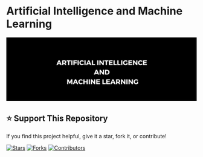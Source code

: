 # Artificial Intelligence and Machine Learning 

![image](https://github.com/mmahesh09/Artificial-Intelligence-and-Machine-Learning/blob/3425bbf68db6a703ee7e1151d535a12517a066b5/assets/Credit-Card%20fraud%20detection%20(2).png)


## ⭐️ Support This Repository

If you find this project helpful, give it a star, fork it, or contribute!

[![Stars](https://img.shields.io/github/stars/mmahesh09/Artificial-Intelligence-and-Machine-Learning?style=social)](https://github.com/mmahesh09/Artificial-Intelligence-and-Machine-Learning/stargazers)
[![Forks](https://img.shields.io/github/forks/mmahesh09/Artificial-Intelligence-and-Machine-Learning?style=social)](https://github.com/mmahesh09/Artificial-Intelligence-and-Machine-Learning/fork)
[![Contributors](https://img.shields.io/github/contributors/mmahesh09/Artificial-Intelligence-and-Machine-Learning?style=for-the-badge)](https://github.com/mmahesh09/Artificial-Intelligence-and-Machine-Learning/graphs/contributors)
